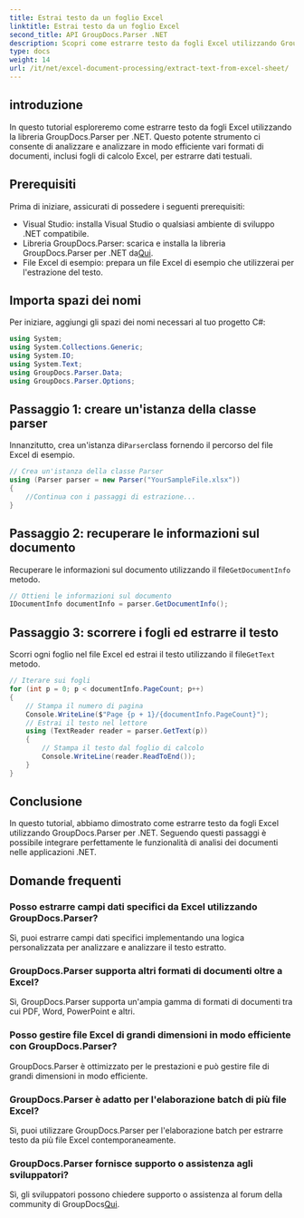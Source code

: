 ```yaml
---
title: Estrai testo da un foglio Excel
linktitle: Estrai testo da un foglio Excel
second_title: API GroupDocs.Parser .NET
description: Scopri come estrarre testo da fogli Excel utilizzando GroupDocs.Parser per .NET. Semplici passaggi per un'estrazione efficace del testo.
type: docs
weight: 14
url: /it/net/excel-document-processing/extract-text-from-excel-sheet/
---
```

## introduzione
In questo tutorial esploreremo come estrarre testo da fogli Excel utilizzando la libreria GroupDocs.Parser per .NET. Questo potente strumento ci consente di analizzare e analizzare in modo efficiente vari formati di documenti, inclusi fogli di calcolo Excel, per estrarre dati testuali.
## Prerequisiti
Prima di iniziare, assicurati di possedere i seguenti prerequisiti:
- Visual Studio: installa Visual Studio o qualsiasi ambiente di sviluppo .NET compatibile.
-  Libreria GroupDocs.Parser: scarica e installa la libreria GroupDocs.Parser per .NET da[Qui](https://releases.groupdocs.com/parser/net/).
- File Excel di esempio: prepara un file Excel di esempio che utilizzerai per l'estrazione del testo.

## Importa spazi dei nomi
Per iniziare, aggiungi gli spazi dei nomi necessari al tuo progetto C#:
```csharp
using System;
using System.Collections.Generic;
using System.IO;
using System.Text;
using GroupDocs.Parser.Data;
using GroupDocs.Parser.Options;
```
## Passaggio 1: creare un'istanza della classe parser
 Innanzitutto, crea un'istanza di`Parser`class fornendo il percorso del file Excel di esempio.
```csharp
// Crea un'istanza della classe Parser
using (Parser parser = new Parser("YourSampleFile.xlsx"))
{
    //Continua con i passaggi di estrazione...
}
```
## Passaggio 2: recuperare le informazioni sul documento
 Recuperare le informazioni sul documento utilizzando il file`GetDocumentInfo` metodo.
```csharp
// Ottieni le informazioni sul documento
IDocumentInfo documentInfo = parser.GetDocumentInfo();
```
## Passaggio 3: scorrere i fogli ed estrarre il testo
 Scorri ogni foglio nel file Excel ed estrai il testo utilizzando il file`GetText` metodo.
```csharp
// Iterare sui fogli
for (int p = 0; p < documentInfo.PageCount; p++)
{
    // Stampa il numero di pagina
    Console.WriteLine($"Page {p + 1}/{documentInfo.PageCount}");
    // Estrai il testo nel lettore
    using (TextReader reader = parser.GetText(p))
    {
        // Stampa il testo dal foglio di calcolo
        Console.WriteLine(reader.ReadToEnd());
    }
}
```

## Conclusione
In questo tutorial, abbiamo dimostrato come estrarre testo da fogli Excel utilizzando GroupDocs.Parser per .NET. Seguendo questi passaggi è possibile integrare perfettamente le funzionalità di analisi dei documenti nelle applicazioni .NET.

## Domande frequenti
### Posso estrarre campi dati specifici da Excel utilizzando GroupDocs.Parser?
Sì, puoi estrarre campi dati specifici implementando una logica personalizzata per analizzare e analizzare il testo estratto.
### GroupDocs.Parser supporta altri formati di documenti oltre a Excel?
Sì, GroupDocs.Parser supporta un'ampia gamma di formati di documenti tra cui PDF, Word, PowerPoint e altri.
### Posso gestire file Excel di grandi dimensioni in modo efficiente con GroupDocs.Parser?
GroupDocs.Parser è ottimizzato per le prestazioni e può gestire file di grandi dimensioni in modo efficiente.
### GroupDocs.Parser è adatto per l'elaborazione batch di più file Excel?
Sì, puoi utilizzare GroupDocs.Parser per l'elaborazione batch per estrarre testo da più file Excel contemporaneamente.
### GroupDocs.Parser fornisce supporto o assistenza agli sviluppatori?
 Sì, gli sviluppatori possono chiedere supporto o assistenza al forum della community di GroupDocs[Qui](https://forum.groupdocs.com/c/parser/17).